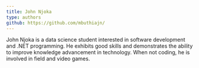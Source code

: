 ```yaml
---
title: John Njoka
type: authors
github: https://github.com/mbuthiajn/
---
```

John Njoka is a data science student interested in software development and .NET programming. He exhibits good skills and demonstrates the ability to improve knowledge advancement in technology. When not coding, he is involved in field and video games.

